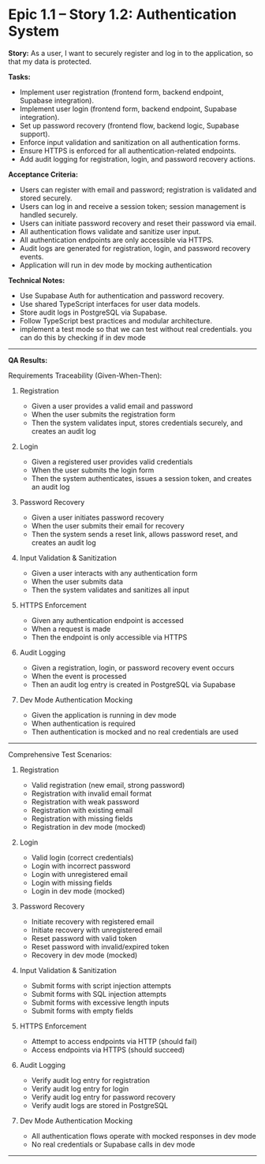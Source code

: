 # Epic 1.1 – Story 1.2: Authentication System

**Story:**
As a user, I want to securely register and log in to the application, so that my data is protected.

**Tasks:**

- Implement user registration (frontend form, backend endpoint, Supabase integration).
- Implement user login (frontend form, backend endpoint, Supabase integration).
- Set up password recovery (frontend flow, backend logic, Supabase support).
- Enforce input validation and sanitization on all authentication forms.
- Ensure HTTPS is enforced for all authentication-related endpoints.
- Add audit logging for registration, login, and password recovery actions.

**Acceptance Criteria:**

- Users can register with email and password; registration is validated and stored securely.
- Users can log in and receive a session token; session management is handled securely.
- Users can initiate password recovery and reset their password via email.
- All authentication flows validate and sanitize user input.
- All authentication endpoints are only accessible via HTTPS.
- Audit logs are generated for registration, login, and password recovery events.
- Application will run in dev mode by mocking authentication

**Technical Notes:**

- Use Supabase Auth for authentication and password recovery.
- Use shared TypeScript interfaces for user data models.
- Store audit logs in PostgreSQL via Supabase.
- Follow TypeScript best practices and modular architecture.
- implement a test mode so that we can test without real credentials. you can do this by checking if in dev mode

---

**QA Results:**

Requirements Traceability (Given-When-Then):

1. Registration

   - Given a user provides a valid email and password
   - When the user submits the registration form
   - Then the system validates input, stores credentials securely, and creates an audit log

2. Login

   - Given a registered user provides valid credentials
   - When the user submits the login form
   - Then the system authenticates, issues a session token, and creates an audit log

3. Password Recovery

   - Given a user initiates password recovery
   - When the user submits their email for recovery
   - Then the system sends a reset link, allows password reset, and creates an audit log

4. Input Validation & Sanitization

   - Given a user interacts with any authentication form
   - When the user submits data
   - Then the system validates and sanitizes all input

5. HTTPS Enforcement

   - Given any authentication endpoint is accessed
   - When a request is made
   - Then the endpoint is only accessible via HTTPS

6. Audit Logging

   - Given a registration, login, or password recovery event occurs
   - When the event is processed
   - Then an audit log entry is created in PostgreSQL via Supabase

7. Dev Mode Authentication Mocking
   - Given the application is running in dev mode
   - When authentication is required
   - Then authentication is mocked and no real credentials are used

---

Comprehensive Test Scenarios:

1. Registration

   - Valid registration (new email, strong password)
   - Registration with invalid email format
   - Registration with weak password
   - Registration with existing email
   - Registration with missing fields
   - Registration in dev mode (mocked)

2. Login

   - Valid login (correct credentials)
   - Login with incorrect password
   - Login with unregistered email
   - Login with missing fields
   - Login in dev mode (mocked)

3. Password Recovery

   - Initiate recovery with registered email
   - Initiate recovery with unregistered email
   - Reset password with valid token
   - Reset password with invalid/expired token
   - Recovery in dev mode (mocked)

4. Input Validation & Sanitization

   - Submit forms with script injection attempts
   - Submit forms with SQL injection attempts
   - Submit forms with excessive length inputs
   - Submit forms with empty fields

5. HTTPS Enforcement

   - Attempt to access endpoints via HTTP (should fail)
   - Access endpoints via HTTPS (should succeed)

6. Audit Logging

   - Verify audit log entry for registration
   - Verify audit log entry for login
   - Verify audit log entry for password recovery
   - Verify audit logs are stored in PostgreSQL

7. Dev Mode Authentication Mocking
   - All authentication flows operate with mocked responses in dev mode
   - No real credentials or Supabase calls in dev mode

---
